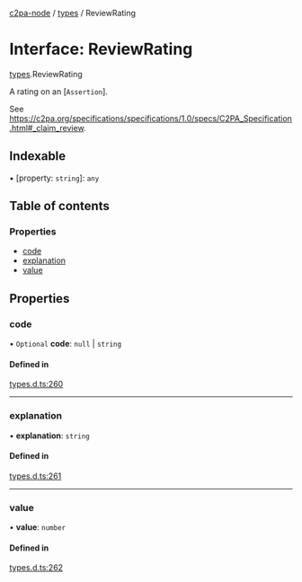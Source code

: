 [c2pa-node](../README.md) / [types](../modules/types.md) / ReviewRating

# Interface: ReviewRating

[types](../modules/types.md).ReviewRating

A rating on an [`Assertion`].

See
<https://c2pa.org/specifications/specifications/1.0/specs/C2PA_Specification.html#_claim_review>.

## Indexable

▪ [property: `string`]: `any`

## Table of contents

### Properties

- [code](types.ReviewRating.md#code)
- [explanation](types.ReviewRating.md#explanation)
- [value](types.ReviewRating.md#value)

## Properties

### code

• `Optional` **code**: ``null`` \| `string`

#### Defined in

[types.d.ts:260](https://github.com/dkozma/c2pa-node/blob/8b6f4fd/js-src/types.d.ts#L260)

___

### explanation

• **explanation**: `string`

#### Defined in

[types.d.ts:261](https://github.com/dkozma/c2pa-node/blob/8b6f4fd/js-src/types.d.ts#L261)

___

### value

• **value**: `number`

#### Defined in

[types.d.ts:262](https://github.com/dkozma/c2pa-node/blob/8b6f4fd/js-src/types.d.ts#L262)
